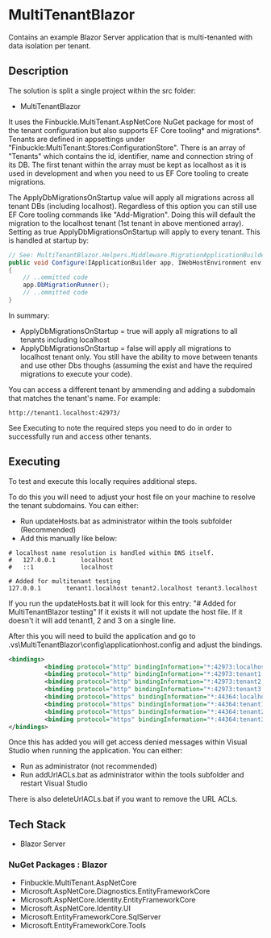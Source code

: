 # MultiTenantBlazor

Contains an example Blazor Server application that is multi-tenanted with data isolation per tenant.

## Description

The solution is split a single project within the src folder:
- MultiTenantBlazor

It uses the Finbuckle.MultiTenant.AspNetCore NuGet package for most of the tenant configuration but also supports EF Core tooling* and migrations*.
Tenants are defined in appsettings under "Finbuckle:MultiTenant:Stores:ConfigurationStore". There is an array of "Tenants" which contains the id, identifier, name and connection string of its DB. The first tenant within the array must be kept as localhost as it is used in development and when you need to us EF Core tooling to create migrations. 

The ApplyDbMigrationsOnStartup value will apply all migrations across all tenant DBs (including localhost). Regardless of this option you can still use EF Core tooling commands like "Add-Migration". Doing this will default the migration to the localhost tenant (1st tenant in above mentioned array). Setting as true ApplyDbMigrationsOnStartup will apply to every tenant. This is handled at startup by:

```cs
// See: MultiTenantBlazor.Helpers.Middleware.MigrationApplicationBuilder.cs
public void Configure(IApplicationBuilder app, IWebHostEnvironment env)
{
    // ..ommitted code
    app.DbMigrationRunner();
    // ..ommitted code
}

``` 

In summary:

- ApplyDbMigrationsOnStartup = true will apply all migrations to all tenants including localhost
- ApplyDbMigrationsOnStartup = false will apply all migrations to localhost tenant only. You still have the ability to move between tenants and use other Dbs thoughs (assuming the exist and have the required migrations to execute your code).


You can access a different tenant by ammending and adding a subdomain that matches the tenant's name. For example:
``` 
http://tenant1.localhost:42973/
``` 

See Executing to note the required steps you need to do in order to successfully run and access other tenants.

## Executing

To test and execute this locally requires additional steps.

To do this you will need to adjust your host file on your machine to resolve the tenant subdomains. You can either:
- Run updateHosts.bat as administrator within the tools subfolder (Recommended)
- Add this manually like below:
``` 
# localhost name resolution is handled within DNS itself.
#	127.0.0.1       localhost
#	::1             localhost

# Added for multitenant testing
127.0.0.1       tenant1.localhost tenant2.localhost tenant3.localhost
``` 

If you run the updateHosts.bat it will look for this entry: "# Added for MultiTenantBlazor testing"
If it exists it will not update the host file. If it doesn't it will add tenant1, 2 and 3 on a single line.


After this you will need to build the application and go to .vs\MultiTenantBlazor\config\applicationhost.config and adjust the bindings.
``` xml
<bindings>
          <binding protocol="http" bindingInformation="*:42973:localhost" />
          <binding protocol="http" bindingInformation="*:42973:tenant1.localhost" />
          <binding protocol="http" bindingInformation="*:42973:tenant2.localhost" />
          <binding protocol="http" bindingInformation="*:42973:tenant3.localhost" />
          <binding protocol="https" bindingInformation="*:44364:localhost" />
          <binding protocol="https" bindingInformation="*:44364:tenant1.localhost" />
          <binding protocol="https" bindingInformation="*:44364:tenant2.localhost" />
          <binding protocol="https" bindingInformation="*:44364:tenant3.localhost" />
</bindings>
``` 

Once this has added you will get access denied messages within Visual Studio when running the application. You can either:
- Run as administrator (not recommended)
- Run addUrlACLs.bat as administrator within the tools subfolder and restart Visual Studio

There is also deleteUrlACLs.bat if you want to remove the URL ACLs.

## Tech Stack
- Blazor Server

### NuGet Packages : Blazor
- Finbuckle.MultiTenant.AspNetCore
- Microsoft.AspNetCore.Diagnostics.EntityFrameworkCore
- Microsoft.AspNetCore.Identity.EntityFrameworkCore
- Microsoft.AspNetCore.Identity.UI
- Microsoft.EntityFrameworkCore.SqlServer
- Microsoft.EntityFrameworkCore.Tools